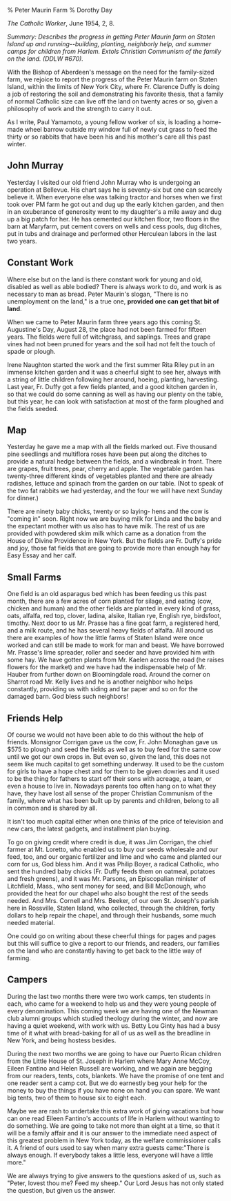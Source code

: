 % Peter Maurin Farm
% Dorothy Day

*The Catholic Worker*, June 1954, 2, 8.

*Summary: Describes the progress in getting Peter Maurin farm on Staten
Island up and running--building, planting, neighborly help, and summer
camps for children from Harlem. Extols Christian Communism of the family
on the land. (DDLW \#670).*

With the Bishop of Aberdeen's message on the need for the family-sized
farm, we rejoice to report the progress of the Peter Maurin farm on
Staten Island, within the limits of New York City, where Fr. Clarence
Duffy is doing a job of restoring the soil and demonstrating his
favorite thesis, that a family of normal Catholic size can live off the
land on twenty acres or so, given a philosophy of work and the strength
to carry it out.

As I write, Paul Yamamoto, a young fellow worker of six, is loading a
home-made wheel barrow outside my window full of newly cut grass to feed
the thirty or so rabbits that have been his and his mother's care all
this past winter.

John Murray
---

Yesterday I visited our old friend John Murray who is undergoing an
operation at Bellevue. His chart says he is seventy-six but one can
scarcely believe it. When everyone else was talking tractor and horses
when we first took over PM farm he got out and dug up the early kitchen
garden, and then in an exuberance of generosity went to my daughter's a
mile away and dug up a big patch for her. He has cemented our kitchen
floor, two floors in the barn at Maryfarm, put cement covers on wells
and cess pools, dug ditches, put in tubs and drainage and performed
other Herculean labors in the last two years.

Constant Work
---

Where else but on the land is there constant work for young and old,
disabled as well as able bodied? There is always work to do, and work is
as necessary to man as bread. Peter Maurin's slogan, "There is no
unemployment on the land," is a true one, **provided one can get that
bit of land**.

When we came to Peter Maurin farm three years ago this coming St.
Augustine's Day, August 28, the place had not been farmed for fifteen
years. The fields were full of witchgrass, and saplings. Trees and grape
vines had not been pruned for years and the soil had not felt the touch
of spade or plough.

Irene Naughton started the work and the first summer Rita Riley put in
an immense kitchen garden and it was a cheerful sight to see her, always
with a string of little children following her around, hoeing, planting,
harvesting. Last year, Fr. Duffy got a few fields planted, and a good
kitchen garden in, so that we could do some canning as well as having
our plenty on the table, but this year, he can look with satisfaction at
most of the farm ploughed and the fields seeded.

Map
---

Yesterday he gave me a map with all the fields marked out. Five thousand
pine seedlings and multiflora roses have been put along the ditches to
provide a natural hedge between the fields, and a windbreak in front.
There are grapes, fruit trees, pear, cherry and apple. The vegetable
garden has twenty-three different kinds of vegetables planted and there
are already radishes, lettuce and spinach from the garden on our table.
(Not to speak of the two fat rabbits we had yesterday, and the four we
will have next Sunday for dinner.)

There are ninety baby chicks, twenty or so laying- hens and the cow is
"coming in" soon. Right now we are buying milk for Linda and the baby
and the expectant mother with us also has to have milk. The rest of us
are provided with powdered skim milk which came as a donation from the
House of Divine Providence in New York. But the fields are Fr. Duffy's
pride and joy, those fat fields that are going to provide more than
enough hay for Easy Essay and her calf.

Small Farms
---

One field is an old asparagus bed which has been feeding us this past
month, there are a few acres of corn planted for silage, and eating
(cow, chicken and human) and the other fields are planted in every kind
of grass, oats, alfalfa, red top, clover, ladina, alsike, Italian rye,
English rye, birdsfoot, timothy. Next door to us Mr. Prasse has a fine
goat farm, a registered herd, and a milk route, and he has several heavy
fields of alfalfa. All around us there are examples of how the little
farms of Staten Island were once worked and can still be made to work
for man and beast. We have borrowed Mr. Prasse's lime spreader, roller
and seeder and have provided him with some hay. We have gotten plants
from Mr. Kaelen across the road (he raises flowers for the market) and
we have had the indispensable help of Mr. Hauber from further down on
Bloomingdale road. Around the corner on Sharrot road Mr. Kelly lives and
he is another neighbor who helps constantly, providing us with siding
and tar paper and so on for the damaged barn. God bless such neighbors!

Friends Help
---

Of course we would not have been able to do this without the help of
friends. Monsignor Corrigan gave us the cow, Fr. John Monaghan gave us
$575 to plough and seed the fields as well as to buy feed for the same
cow until we got our own crops in. But even so, given the land, this
does not seem like much capital to get something underway. It used to be
the custom for girls to have a hope chest and for them to be given
dowries and it used to be the thing for fathers to start off their sons
with acreage, a team, or even a house to live in. Nowadays parents too
often hang on to what they have, they have lost all sense of the proper
Christian Communism of the family, where what has been built up by
parents and children, belong to all in common and is shared by all.

It isn't too much capital either when one thinks of the price of
television and new cars, the latest gadgets, and installment plan buying.

To go on giving credit where credit is due, it was Jim Corrigan, the
chief farmer at Mt. Loretto, who enabled us to buy our seeds wholesale
and our feed, too, and our organic fertilizer and lime and who came and
planted our corn for us, God bless him. And it was Philip Boyer, a
radical Catholic, who sent the hundred baby chicks (Fr. Duffy feeds them
on oatmeal, potatoes and fresh greens), and it was Mr. Parsons, an
Episcopalian minister of Litchfield, Mass., who sent money for seed, and
Bill McDonough, who provided the heat for our chapel who also bought the
rest of the seeds needed. And Mrs. Cornell and Mrs. Beeker, of our own
St. Joseph's parish here in Rossville, Staten Island, who collected,
through the children, forty dollars to help repair the chapel, and
through their husbands, some much needed material.

One could go on writing about these cheerful things for pages and pages
but this will suffice to give a report to our friends, and readers, our
families on the land who are constantly having to get back to the little
way of farming.

Campers
---

During the last two months there were two work camps, ten students in
each, who came for a weekend to help us and they were young people of
every denomination. This coming week we are having one of the Newman
club alumni groups which studied theology during the winter, and now are
having a quiet weekend, with work with us. Betty Lou Ginty has had a
busy time of it what with bread-baking for all of us as well as the
breadline in New York, and being hostess besides.

During the next two months we are going to have our Puerto Rican
children from the Little House of St. Joseph in Harlem where Mary Anne
McCoy, Eileen Fantino and Helen Russell are working, and we again are
begging from our readers, tents, cots, blankets. We have the promise of
one tent and one reader sent a camp cot. But we do earnestly beg your
help for the money to buy the things if you have none on hand you can
spare. We want big tents, two of them to house six to eight each.

Maybe we are rash to undertake this extra work of giving vacations but
how can one read Eileen Fantino's accounts of life in Harlem without
wanting to do something. We are going to take not more than eight at a
time, so that it will be a family affair and it is our answer to the
immediate need aspect of this greatest problem in New York today, as the
welfare commissioner calls it. A friend of ours used to say when many
extra guests came:"There is always enough. If everybody takes a little
less, everyone will have a little more."

We are always trying to give answers to the questions asked of us, such
as "Peter, lovest thou me? Feed my sheep." Our Lord Jesus has not only
stated the question, but given us the answer.
